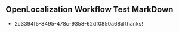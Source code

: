 ## OpenLocalization Workflow Test MarkDown
* 2c3394f5-8495-478c-9358-62df0850a68d 
thanks!<!--HONumber=Mar16_HO2-->
